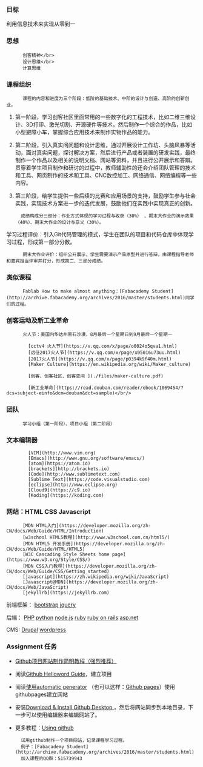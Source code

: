 ### 目标

利用信息技术来实现从零到一

### 思想

          创客精神</br>
          设计思维</br>
          计算思维

### 课程组织

          课程的内容和进度为三个阶段：低阶的基础技术、中阶的设计与创造、高阶的创新创业。

1.  第一阶段，学习创客社区里面常用的一些数字化的工程技术，比如二维三维设计、3D打印、激光切割、开源硬件等技术，然后制作一个综合的作品，比如小型避障小车，掌握综合应用技术来制作实物作品的能力。
2.  第二阶段，引入真实问问题和设计思维，通过开展设计工作坊、头脑风暴等活动，面对真实问题，探讨解决方案，然后进行产品或者装置的研发实践，最终制作一个作品以及相关的说明文档、网站等资料，并且进行公开展示和答辩。贯穿着学生项目制作和研讨的过程中，教师辅助性的还会介绍团队管理的技术和工具、网页制作的技术和工具、CNC数控加工、网络通信、网络编程等一些内容。
3.  第三阶段，给学生提供一些后续的比赛和应用场景的支持，鼓励学生参与社会实践，实现技术方案进一步的迭代发展，鼓励他们在实践中实现真正的创新。

          成绩构成分三部分：作业方式体现的学习过程与收获（30%） 、期末大作业的演示效果（40%）、期末大作业的设计与意义（30%）。

学习过程评价：引入Git代码管理的模式，学生在团队的项目和代码仓库中体现学习过程，形成第一部分分数。

          期末大作业评价：组织公开展示，学生需要演示产品原型并进行答辩，由课程指导老师和嘉宾担当评审并打分，形成第二、三部分成绩。

### 类似课程

          Fablab How to make almost anything：[Fabacademy Student](http://archive.fabacademy.org/archives/2016/master/students.html)同学们的过程。

### 创客运动及新工业革命

          火人节：美国内华达州黑石沙漠，8月最后一个星期日到9月最后一个星期一

            [cctv4 火人节](https://v.qq.com/x/page/o0024o5qva1.html)
            [远征2017火人节](https://v.qq.com/x/page/x05016u73uu.html)
            [2017火人节](https://v.qq.com/x/page/p0394k9f40m.html)
            [Maker Culture](https://en.wikipedia.org/wiki/Maker_culture)

            [创客、创客社区、创客空间 ](./files/maker-culture.pdf)

            [新工业革命](https://read.douban.com/reader/ebook/1069454/?dcs=subject-einfo&dcm=douban&dct=sample)</br/>

### 团队

          学习小组（第一阶段）、项目小组（第二阶段）

### 文本编辑器

            [VIM](http://www.vim.org)
            [Emacs](http://www.gnu.org/software/emacs/)
            [atom](https://atom.io)
            [brackets](http://brackets.io)
            [Code](http://www.sublimetext.com)
            [Sublime Text](https://code.visualstudio.com)
            [eclipse](http://www.eclipse.org)
            [Cloud9](https://c9.io)
            [Koding](https://koding.com)

### 网站：HTML CSS Javascript

          [MDN HTML入门](https://developer.mozilla.org/zh-CN/docs/Web/Guide/HTML/Introduction)
          [w3school HTML5教程](http://www.w3school.com.cn/html5/)
          [MDN HTML5 开发手册](https://developer.mozilla.org/zh-CN/docs/Web/Guide/HTML/HTML5)
          [W3C Cascading Style Sheets home page](https://www.w3.org/Style/CSS/)
          [MDN CSS入门教程](https://developer.mozilla.org/zh-CN/docs/Web/Guide/CSS/Getting_started)
          [javascript](https://zh.wikipedia.org/wiki/JavaScript)
          [Javascript@MDN](https://developer.mozilla.org/zh-CN/docs/Web/JavaScript)
          [jekyllrb](https://jekyllrb.com)

前端框架：
          [bootstrap](http://getbootstrap.com)
          [jquery](http://jquery.com)

后端：
          [PHP](http://php.net)
          [python](https://www.python.org)
          [node.js](https://nodejs.org/en/)
          [ruby](https://www.ruby-lang.org/zh_cn/)  [ruby on rails](http://rubyonrails.org)
          [asp.net](http://www.asp.net)

CMS:
          [Drupal](https://www.drupal.org)
          [wordpress](https://wordpress.org)

### Assignment 任务

*   [Github项目网站制作简明教程（强烈推荐）](files/github_pages_howto.pdf)
*   阅读[Github Helloword Guide](https://guides.github.com/activities/hello-world/)，建立项目
*   阅读[使用automatic generator](https://help.github.com/articles/creating-pages-with-the-automatic-generator/) （也可以这样：[Github pages](https://pages.github.com)）使用githubpages建立网站
*   安装[Download & Install Github Desktop ](https://desktop.github.com)，然后将网站同步到本地目录，下一步可以使用编辑器来编辑网站了。
*   更多教程：[Using github](https://learn.sparkfun.com/tutorials/using-github)

          试用github制作一个项目网站，记录课程学习过程。
          例子：[Fabacademy Student](http://archive.fabacademy.org/archives/2016/master/students.html)
          加入课程的QQ群：515739943
